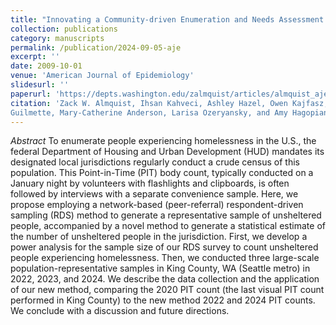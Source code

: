 ```yaml
---
title: "Innovating a Community-driven Enumeration and Needs Assessment of People Experiencing Homelessness: A Network Sampling Approach for the HUD-Mandated Point-in-Time Count"
collection: publications
category: manuscripts
permalink: /publication/2024-09-05-aje
excerpt: ''
date: 2009-10-01
venue: 'American Journal of Epidemiology'
slidesurl: ''
paperurl: 'https://depts.washington.edu/zalmquist/articles/almquist_aje.pdf'
citation: 'Zack W. Almquist, Ihsan Kahveci, Ashley Hazel, Owen Kajfasz, Janelle Rothfolk, Claire
Guilmette, Mary-Catherine Anderson, Larisa Ozeryansky, and Amy Hagopian (in press). <a href="https://doi.org/10.1093/aje/kwae342">Innovating a Community-driven Enumeration and Needs Assessment of People Experiencing Homelessness: A Network Sampling Approach for the HUD-Mandated Point-in-Time Count</a>. <i>American Journal of Epidemiology</i>.'
---
```


*Abstract* To enumerate people experiencing homelessness in the U.S., the federal Department of Housing and Urban Development (HUD) mandates its designated local jurisdictions regularly conduct a crude census of this population. This Point-in-Time (PIT) body count, typically conducted on a January night by volunteers with flashlights and clipboards, is often followed by interviews with a separate convenience sample. Here, we propose employing a network-based (peer-referral) respondent-driven sampling (RDS) method to generate a representative sample of unsheltered people, accompanied by a novel method to generate a statistical estimate of the number of unsheltered people in the jurisdiction. First, we develop a power analysis for the sample size of our RDS survey to count unsheltered people experiencing homelessness. Then, we conducted three large-scale population-representative samples in King County, WA (Seattle metro) in 2022, 2023, and 2024. We describe the data collection and the application of our new method, comparing the 2020 PIT count (the last visual PIT count performed in King County) to the new method 2022 and 2024 PIT counts. We conclude with a discussion and future directions.
